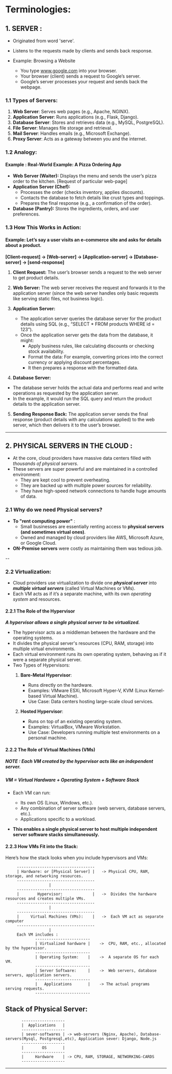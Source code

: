 

# Terminologies:


## 1. SERVER : 
* Originated from word 'serve'.
* Listens to the requests made by clients and sends back response.
 
* Example: Browsing a Website
  * You type www.google.com into your browser.
  * Your browser (client) sends a request to Google’s server.
  * Google’s server processes your request and sends back the webpage.


 ### 1.1 Types of Servers:
1. **Web Server**: Serves web pages (e.g., Apache, NGINX).
2. **Application Server**: Runs applications (e.g., Flask, Django).
3. **Database Server**: Stores and retrieves data (e.g., MySQL, PostgreSQL).
4. **File Server**: Manages file storage and retrieval.
5. **Mail Server**: Handles emails (e.g., Microsoft Exchange).
6. **Proxy Server**: Acts as a gateway between you and the internet.
 

### 1.2 Analogy:
#### Example : Real-World Example: A Pizza Ordering App
* **Web Server (Waiter):** Displays the menu and sends the user’s pizza order to the kitchen. [Request of particular web-page]
* **Application Server (Chef):**
    * Processes the order (checks inventory, applies discounts).
    * Contacts the database to fetch details like crust types and toppings.
    * Prepares the final response (e.g., a confirmation of the order).
* **Database (Pantry):** Stores the ingredients, orders, and user preferences.


 ### 1.3 How This Works in Action:
#### Example: Let’s say a user visits an e-commerce site and asks for details about a product.

**[Client-request] -> [Web-server] -> [Application-server] -> [Database-server] -> [send-response]**

1. **Client Request:** The user’s browser sends a request to the web server to get product details.

2. **Web Server:** The web server receives the request and forwards it to the application server (since the web server handles only basic requests like serving static files, not business logic).

3. **Application Server:**
   * The application server queries the database server for the product details using SQL (e.g., “SELECT * FROM products WHERE id = 123”).
   * Once the application server gets the data from the database, it might:
      * Apply business rules, like calculating discounts or checking stock availability.
      * Format the data: For example, converting prices into the correct currency or applying discount percentages.
      * It then prepares a response with the formatted data.

4. **Database Server:** 
* The database server holds the actual data and performs read and write operations as requested by the application server.
* In the example, it would run the SQL query and return the product details to the application server.

5. **Sending Response Back:** The application server sends the final response (product details with any calculations applied) to the web server, which then delivers it to the user’s browser.





 ---------------------------------------------------------------------------------------------------------------------------------------

## 2. PHYSICAL SERVERS IN THE CLOUD : 
* At the core, cloud providers have massive data centers filled with *thousands of physical servers*. 
* These servers are super powerful and are maintained in a controlled environment:
  * They are kept cool to prevent overheating.
  * They are backed up with multiple power sources for reliability.
  * They have high-speed network connections to handle huge amounts of data.

### 2.1 Why do we need Physical servers?
* **To "rent computing power"** :
   * Small businesses are essentially renting access to **physical servers (and sometimes virtual ones)**.
   * Owned and managed by cloud providers like AWS, Microsoft Azure, or Google Cloud.
* **ON-Premise servers** were costly as maintaining them was tedious job.

--
### 2.2 Virtualization:
* Cloud providers use virtualization to divide one ***physical server*** into ***multiple virtual servers*** (called Virtual Machines or VMs). 
* Each VM acts as if it’s a separate machine, with its own *operating system* and resources.

#### 2.2.1 The Role of the Hypervisor
***A hypervisor allows a single physical server to be virtualized.***
* The hypervisor acts as a middleman between the hardware and the operating systems.
* It divides the physical server's resources (CPU, RAM, storage) into multiple virtual environments.
* Each virtual environment runs its own operating system, behaving as if it were a separate physical server.
* Two Types of Hypervisors:
  1. **Bare-Metal Hypervisor**:
     * Runs directly on the hardware.
     * Examples: VMware ESXi, Microsoft Hyper-V, KVM (Linux Kernel-based Virtual Machine).
     * Use Case: Data centers hosting large-scale cloud services.

  2. **Hosted Hypervisor**:
     * Runs on top of an existing operating system.
     * Examples: VirtualBox, VMware Workstation.
     * Use Case: Developers running multiple test environments on a personal machine.

#### 2.2.2 The Role of Virtual Machines (VMs)
##### NOTE : Each VM created by the hypervisor acts like an independent server.
##### VM = *Virtual Hardware* + Operating System + Software Stack
* Each VM can run:
    * Its own OS (Linux, Windows, etc.).
    * Any combination of server software (web servers, database servers, etc.).
    * Applications specific to a workload.


* **This enables a single physical server to host multiple independent server software stacks simultaneously.**
#### 2.2.3 How VMs Fit into the Stack:
Here’s how the stack looks when you include hypervisors and VMs:

         ----------------------------------
         | Hardware: or [Physical Server] |   -> Physical CPU, RAM, storage, and networking resources.
         ----------------------------------
                       |
         ----------------------------------
         |        Hypervisor:             |   ->  Divides the hardware resources and creates multiple VMs.
         ----------------------------------    
                       |
         ----------------------------------
         |     Virtual Machines (VMs):    |   ->  Each VM act as separate computer
         ---------------------------------- 
                       |
         Each VM includes : 
                 ------------------------
                 | Virtualized hardware |    ->  CPU, RAM, etc., allocated by the hypervisor.
                 ------------------------
                 | Operating System:    |    ->  A separate OS for each VM.
                 ------------------------
                 | Server Software:     |    ->  Web servers, database servers, application servers.
                 ------------------------
                 |   Applications       |    -> The actual programs serving requests.
                 ------------------------







## Stack of Physical Server:
           -------------------
           |  Applications   |
           -------------------
           | sever-softwares | -> web-servers (Nginx, Apache), Database-servers(Mysql, Postgresql,etc), Application sever: Django, Node.js
           -------------------
           |        OS       |
           -------------------
           |     Hardware    | -> CPU, RAM, STORAGE, NETWORKING-CARDS
           -------------------








-----------------------------------------------------------------------------

